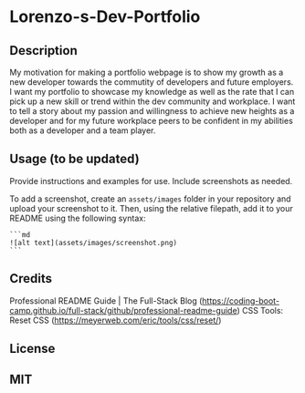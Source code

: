# Lorenzo-s-Dev-Portfolio

## Description

My motivation for making a portfolio webpage is to show my growth as a new developer towards the commutity of developers and future employers. I want my portfolio to showcase my knowledge as well as the rate that I can pick up a new skill or trend within the dev community and workplace. I want to tell a story about my passion and willingness to achieve new heights as a developer and for my future workplace peers to be confident in my abilities both as a developer and a team player. 

## Usage (to be updated)

Provide instructions and examples for use. Include screenshots as needed.

To add a screenshot, create an `assets/images` folder in your repository and upload your screenshot to it. Then, using the relative filepath, add it to your README using the following syntax:

    ```md
    ![alt text](assets/images/screenshot.png)
    ```

## Credits

Professional README Guide | The Full-Stack Blog (https://coding-boot-camp.github.io/full-stack/github/professional-readme-guide)
CSS Tools: Reset CSS (https://meyerweb.com/eric/tools/css/reset/)

## License

MIT
---
